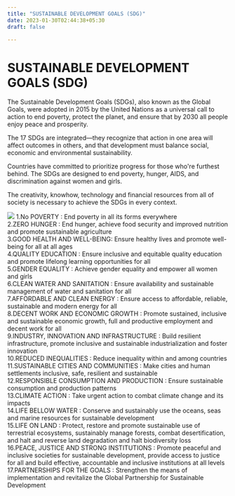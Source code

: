 ```yaml
---
title: "SUSTAINABLE DEVELOPMENT GOALS (SDG)"
date: 2023-01-30T02:44:38+05:30
draft: false

---
```


# SUSTAINABLE DEVELOPMENT GOALS (SDG)  
The Sustainable Development Goals (SDGs), also known as the Global Goals, were adopted in 2015 by the United Nations as a universal call to action to end poverty, protect the planet, and ensure that by 2030 all people enjoy peace and prosperity.

The 17 SDGs are integrated—they recognize that action in one area will affect outcomes in others, and that development must balance social, economic and environmental sustainability.

Countries have committed to prioritize progress for those who're furthest behind. The SDGs are designed to end poverty, hunger, AIDS, and discrimination against women and girls.

The creativity, knowhow, technology and financial resources from all of society is necessary to achieve the SDGs in every context.

![](/images/sdg1.jpg)
1.No POVERTY : End poverty in all its forms everywhere  
2.ZERO HUNGER : End hunger, achieve food security and improved nutrition and promote sustainable agriculture  
3.GOOD HEALTH AND WELL-BEING: Ensure healthy lives and promote well-being for all at all ages  
4.QUALITY EDUCATION : Ensure inclusive and equitable quality education and promote lifelong learning opportunities for all  
5.GENDER EQUALITY : Achieve gender equality and empower all women and girls  
6.CLEAN WATER AND SANITATION : Ensure availability and sustainable management of water and sanitation for all  
7.AFFORDABLE AND CLEAN ENERGY : Ensure access to affordable, reliable, sustainable and modern energy for all  
8.DECENT WORK AND ECONOMIC GROWTH : Promote sustained, inclusive and sustainable economic growth, full and productive employment and decent work for all  
9.INDUSTRY, INNOVATION AND INFRASTRUCTURE : Build resilient infrastructure, promote inclusive and sustainable industrialization and foster innovation  
10.REDUCED INEQUALITIES : Reduce inequality within and among countries  
11.SUSTAINABLE CITIES AND COMMUNITIES : Make cities and human settlements inclusive, safe, resilient and sustainable  
12.RESPONSIBLE CONSUMPTION AND PRODUCTION : Ensure sustainable consumption and production patterns  
13.CLIMATE ACTION : Take urgent action to combat climate change and its impacts  
14.LIFE BELLOW WATER : Conserve and sustainably use the oceans, seas and marine resources for sustainable development  
15.LIFE ON LAND : Protect, restore and promote sustainable use of terrestrial ecosystems, sustainably manage forests, combat desertification, and halt and reverse land degradation and halt biodiversity loss  
16.PEACE, JUSTICE AND STRONG INSTITUTIONS : Promote peaceful and inclusive societies for sustainable development, provide access to justice for all and build effective, accountable and inclusive institutions at all levels  
17.PARTNERSHIPS FOR THE GOALS : Strengthen the means of implementation and revitalize the Global Partnership for Sustainable Development
